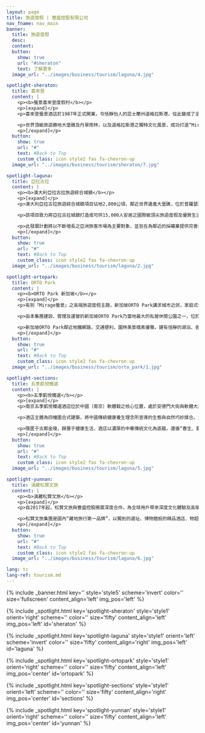 ```yaml
---
layout: page
title: 旅遊度假 | 豐盛控股有限公司
nav_fname: nav_main
banner:
  title: 旅遊度假
  desc:
  content:
  button:
    show: true
    url: "#sheraton"
    text: 了解更多
  image_url: "../images/business/tourism/laguna/4.jpg"

spotlight-sheraton:
  title: 喜來登
  content: |
    <p><b>蜃景喜來登度假村</b></p>
    <p>[expand]</p>
    <p>喜來登蜃景酒店於1987年正式開業，令恬靜怡人的昆士蘭州道格拉斯港，從此變成了全球熱捧之熱帶度假旅遊樂園，各國政要巨星包括中國前國家主席江澤民、美國前總統克林頓、美國著名影星湯姆漢克斯及約翰．特拉沃爾塔、英國著名歌手米克．賈格爾、德國名模克勞迪亞．希弗等均曾經造訪該酒店，在四英里的沙灘上留下璀璨光影。</p>

    <p>世界頂級旅遊勝地大堡礁及丹翠雨林，以及道格拉斯港之獨特文化風景，成功打造“Mirgae蜃景”為高端旅遊度假品牌，豐盛控股更將此高端旅遊度假品牌，引入至中國及其他國家旅遊地產項目。</p>
    <p>[/expand]</p>
  button:
    show: true
    url: "#"
    text: #Back to Top
    custom_class: icon style2 fas fa-chevron-up
  image_url: "../images/business/tourism/sheraton/7.jpg"

spotlight-laguna:
  title: 亞拉古拉
  content: |
    <p><b>澳大利亞拉古拉旅遊綜合城鎮</b></p>
    <p>[expand]</p>
    <p>澳大利亞拉古拉旅遊綜合城鎮項目佔地2,800公頃，鄰近世界遺產大堡礁，位於普羅瑟派恩機場以南25公里，距離Bruce高速公路8公里，毗鄰Midge Point小鎮。項目座落於聖靈群島地區，聖靈群島由74座景色秀麗的小島組成，毗鄰大堡礁，成就當地成為二十一世紀綜合旅遊度假聖地的理想地標。</p>

    <p>該項目致力將亞拉古拉城鎮打造成可供15,000人安居之國際級頂尖旅遊度假及優質生活勝地，計劃興建或合資發展國際機場，5間國際級酒店、賭場與娛樂中心，兩個18洞及一個27洞高爾夫球場，擁有860個泊位之遊艇碼頭，與旅遊觀光相關之有機農場、購物零售區、會議中心、郵輪碼頭，以及以退休度假及房地產相關之項目。</p>

    <p>此發展計劃將以不斷增長之亞洲旅客市場為主要對象，並旨在為鄰近的採礦業提供完善地區設施服務，勢將成為昆士蘭旅遊、資源、建築及農業等經濟發展焦點。</p>
    <p>[/expand]</p>
  button:
    show: true
    url: "#"
    text: #Back to Top
    custom_class: icon style2 fas fa-chevron-up
  image_url: "../images/business/tourism/laguna/2.jpg"

spotlight-ortopark:
  title: ORTO Park
  content: |
    <p><b>ORTO Park 新加坡</b></p>
    <p>[expand]</p>
    <p>有別「Mirage蜃景」之高端旅遊度假主題，新加坡ORTO Park講求城市近郊，家庭式休閒度假，強調自然，原始生態的理念。</p>

    <p>由本集團建設、管理及運營的新加坡ORTO Park乃當地最大的私營休閒公園之一，位於新加坡北部，占地約51500平方米，自然環境優美，是深受新加坡當地居民及海外遊客喜歡之休閒娛樂公園。</p>

    <p>新加坡ORTO Park鄰近地鐵網路，交通便利，園林美景樸素優雅，建有恬靜的湖泊、各類活動設施如釣蝦釣魚、兒童遊樂活動等；室外活動場地如湖畔小屋及湖畔大道，適合舉辦各類型學校活動，家庭聚會和結婚典禮等；景色怡人的園內餐廳及咖啡座，提供美味難忘的湖邊美食體驗。</p>
    <p>[/expand]</p>
  button:
    show: true
    url: "#"
    text: #Back to Top
    custom_class: icon style2 fas fa-chevron-up
  image_url: "../images/business/tourism/orto_park/1.jpg"

spotlight-sections:
  title: 五季凱悅臻選
  content: |
    <p><b>五季凱悅臻選</b></p>
    <p>[expand]</p>
    <p>南京五季凱悅臻選酒店位於中國（南京）軟體穀之核心位置，處於安德門大街與軟體大道交匯口，是南京首家傳承中華傳統養生文化、踐行健康生活方式的高端酒店。  </p>

    <p>酒店主體為四幢圍合式建築，將中國傳統健康養生理念所宣導的生態與自然巧妙揉合。主樓呈現出震撼的漂浮感，272套各式客房、套房；格調高雅的4間餐廳融入“五季五味、不時不食”的食養理念，以膳食療愈身心；近3000平方米的宴會空間及內庭草坪，可靈活分割以滿足不同規模及形式的會議及婚宴需求。</p>

    <p>隱匿于古都金陵，歸置于健康生活，酒店以濃厚的中華傳統文化為底蘊，遵循“春生、夏長、長夏、秋收、冬藏”五季自然規律和養生理念，旨讓商旅客人享受“身心棲所·修養自在”的體驗。 </p>
    <p>[/expand]</p>
  button:
    show: true
    url: "#"
    text: #Back to Top
    custom_class: icon style2 fas fa-chevron-up
  image_url: "../images/business/tourism/laguna/5.jpg"

spotlight-yunnan:
  title: 滇藏松贊文旅
  content: |
    <p><b>滇藏松贊文旅</b></p>
    <p>[expand]</p>
    <p>自2017年起，松贊文旅與豐盛控股開展深度合作，為全球用戶帶來深度文化體驗及高端康養度假服務。  </p>

    <p>松贊文旅集團是國內“藏地旅行第一品牌”，以獨到的選址、博物館般的精品酒店、物超所值的旅行產品、真誠而周到的服務，在國內外獲得了眾多的獎項。二十多年來，松贊專注地打造了由精品山居酒店和旅行產品串連起來的茶馬古道新滇藏線，將合縱連橫世界自然遺產“三江並流”區域、傳奇的214國道和318國道、茶馬古道以及“第三極”青藏高原等地的文旅資源與松贊酒店資源結合，為旅人們提供深度探索中國三江腹地和滇藏神秘土地的機緣。 </p>
    <p>[/expand]</p>
  button:
    show: true
    url: "#"
    text: #Back to Top
    custom_class: icon style2 fas fa-chevron-up
  image_url: "../images/business/tourism/laguna/6.jpg"

lang: tc
lang-ref: tourism.md
---
```


<!-- Welcome Banner -->

{% include _banner.html key='' style='style5' scheme='invert' color='' size='fullscreen' content_align='left' img_pos='left' %}

<!-- Properties -->

{% include _spotlight.html key='spotlight-sheraton' style='style1' orient='right' scheme='' color='' size='fifty' content_align='left' img_pos='left' id='sheraton' %}

{% include _spotlight.html key='spotlight-laguna' style='style1' orient='left' scheme='invert' color='' size='fifty' content_align='right' img_pos='left' id='laguna' %}

{% include _spotlight.html key='spotlight-ortopark' style='style1' orient='right' scheme='' color='' size='fifty' content_align='left' img_pos='center' id='ortopark' %}

{% include _spotlight.html key='spotlight-sections' style='style1' orient='left' scheme='' color='' size='fifty' content_align='right' img_pos='center' id='sections' %}

{% include _spotlight.html key='spotlight-yunnan' style='style1' orient='right' scheme='' color='' size='fifty' content_align='left' img_pos='center' id='yunnan' %}
